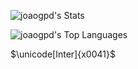 ![joaogpd's Stats](https://github-readme-stats.vercel.app/api?username=joaogpd&count_private=true)

![joaogpd's Top Languages](https://github-readme-stats.vercel.app/api/top-langs/?username=joaogpd)

<!--
**joaogpd/joaogpd** is a ✨ _special_ ✨ repository because its `README.md` (this file) appears on your GitHub profile

Here are some ideas to get you started:

- 🔭 I’m currently working on 
- 🌱 I’m currently learning ...
- 👯 I’m looking to collaborate on ...
- 🤔 I’m looking for help with ...
- 💬 Ask me about ...
- 📫 How to reach me: ...
- 😄 Pronouns: ...
- ⚡ Fun fact: ...
-->

$\unicode[Inter]{x0041}$

